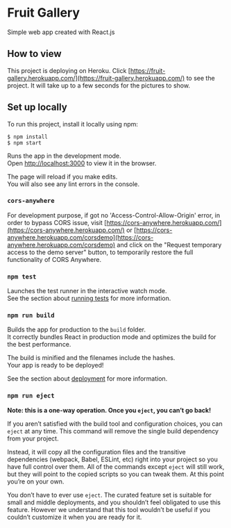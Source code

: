 # Fruit Gallery

Simple web app created with React.js

## How to view

This project is deploying on Heroku. Click [https://fruit-gallery.herokuapp.com/](https://fruit-gallery.herokuapp.com/) to see the project. It will take up to a few seconds for the pictures to show.

## Set up locally 

To run this project, install it locally using npm: 

```
$ npm install
$ npm start
```

Runs the app in the development mode.\
Open [http://localhost:3000](http://localhost:3000) to view it in the browser.

The page will reload if you make edits.\
You will also see any lint errors in the console.

### `cors-anywhere`

For development purpose, if got no 'Access-Control-Allow-Origin' error, in order to bypass CORS issue, visit [https://cors-anywhere.herokuapp.com/](https://cors-anywhere.herokuapp.com/) or [https://cors-anywhere.herokuapp.com/corsdemo](https://cors-anywhere.herokuapp.com/corsdemo) and click on the "Request temporary access to the demo server" button, to temporarily restore the full functionality of CORS Anywhere.

### `npm test`

Launches the test runner in the interactive watch mode.\
See the section about [running tests](https://facebook.github.io/create-react-app/docs/running-tests) for more information.

### `npm run build`

Builds the app for production to the `build` folder.\
It correctly bundles React in production mode and optimizes the build for the best performance.

The build is minified and the filenames include the hashes.\
Your app is ready to be deployed!

See the section about [deployment](https://facebook.github.io/create-react-app/docs/deployment) for more information.

### `npm run eject`

**Note: this is a one-way operation. Once you `eject`, you can’t go back!**

If you aren’t satisfied with the build tool and configuration choices, you can `eject` at any time. This command will remove the single build dependency from your project.

Instead, it will copy all the configuration files and the transitive dependencies (webpack, Babel, ESLint, etc) right into your project so you have full control over them. All of the commands except `eject` will still work, but they will point to the copied scripts so you can tweak them. At this point you’re on your own.

You don’t have to ever use `eject`. The curated feature set is suitable for small and middle deployments, and you shouldn’t feel obligated to use this feature. However we understand that this tool wouldn’t be useful if you couldn’t customize it when you are ready for it.
